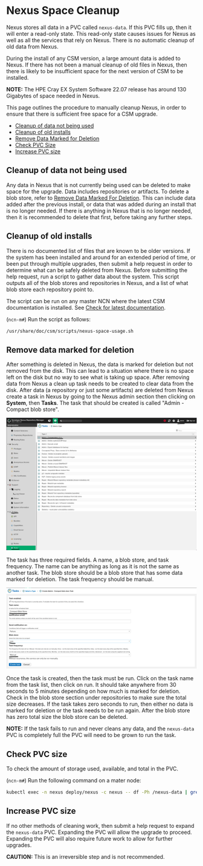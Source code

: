# Nexus Space Cleanup

Nexus stores all data in a PVC called `nexus-data`. If this PVC fills up, then it will enter a read-only state. This read-only state causes
issues for Nexus as well as all the services that rely on Nexus. There is no automatic cleanup of old data from Nexus.

During the install of any CSM version, a large amount data is added to Nexus. If there has not been a manual cleanup of old files in Nexus,
then there is likely to be insufficient space for the next version of CSM to be installed.

**NOTE:** The HPE Cray EX System Software 22.07 release has around 130 Gigabytes of space needed in Nexus.

This page outlines the procedure to manually cleanup Nexus, in order to ensure that there is sufficient free space for a CSM upgrade.

- [Cleanup of data not being used](#cleanup-of-data-not-being-used)
- [Cleanup of old installs](#cleanup-of-old-installs)
- [Remove Data Marked for Deletion](#remove-data-marked-for-deletion)
- [Check PVC Size](#check-pvc-size)
- [Increase PVC size](#increase-pvc-size)

## Cleanup of data not being used

Any data in Nexus that is not currently being used can be deleted to make space for the upgrade. Data includes repositories or artifacts.
To delete a blob store, refer to [Remove Data Marked For Deletion](#remove-data-marked-for-deletion). This can include data added after the
previous install, or data that was added during an install that is no longer needed. If there is anything in Nexus that is no longer needed,
then it is recommended to delete that first, before taking any further steps.

## Cleanup of old installs

There is no documented list of files that are known to be older versions. If the system has been installed and around for
an extended period of time, or been put through multiple upgrades, then submit a help request in order to determine what can be safely deleted from Nexus.
Before submitting the help request, run a script to gather data about the system. This script outputs all of the blob stores and repositories in
Nexus, and a list of what blob store each repository point to.

The script can be run on any master NCN where the latest CSM documentation is installed. See
[Check for latest documentation](../../update_product_stream/README.md#check-for-latest-documentation).

(`ncn-m#`) Run the script as follows:

```bash
/usr/share/doc/csm/scripts/nexus-space-usage.sh
```

## Remove data marked for deletion

After something is deleted in Nexus, the data is marked for deletion but not removed from the disk. This can lead to a situation
where there is no space left on the disk but no way to see what is taking up space. After removing data from Nexus a clean up task needs
to be created to clear data from the disk. After data (a repository or just some artifacts) are deleted from Nexus create a task in Nexus
by going to the Nexus admin section then clicking on **System**, then **Tasks**. The task that should be created is called "Admin - Compact blob store".

  ![Nexus Task Location](../../img/operations/Nexus_Task_Location.png "Nexus Task Location")

The task has three required fields. A name, a blob store, and task frequency. The name can be anything as long as it is not the same as another task.
The blob store should be a blob store that has some data marked for deletion. The task frequency should be manual.

  ![Nexus Create Blob Compact Task](../../img/operations/Nexus_Compact_Task.png "Nexus Create Blob Compact Task")

Once the task is created, then the task must be run. Click on the task name from the task list, then click on run. It should take anywhere from
30 seconds to 5 minutes depending on how much is marked for deletion. Check in the blob store section under repositories to make sure the total size
decreases. If the task takes zero seconds to run, then either no data is marked for deletion or the task needs to be run again. After the blob store has zero
total size the blob store can be deleted.

**NOTE:** If the task fails to run and never cleans any data, and the `nexus-data` PVC is completely full the PVC will need to be grown to run the task.

## Check PVC size

To check the amount of storage used, available, and total in the PVC.

(`ncn-m#`) Run the following command on a mater node:

```bash
kubectl exec -n nexus deploy/nexus -c nexus -- df -Ph /nexus-data | grep '/nexus-data' | awk '{print ("Used:", $3, "Avaliable:", $4, "Total Size:", $2)}'
```

## Increase PVC size

If no other methods of cleaning work, then submit a help request to expand the `nexus-data` PVC. Expanding the PVC will allow the upgrade
to proceed. Expanding the PVC will also require future work to allow for further upgrades.

**CAUTION:** This is an irreversible step and is not recommended.
